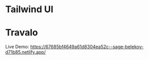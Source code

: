 # Tailwind UI

# Travalo

Live Demo: https://67685bf4649a61d8304ea52c--sage-belekoy-d71b85.netlify.app/

